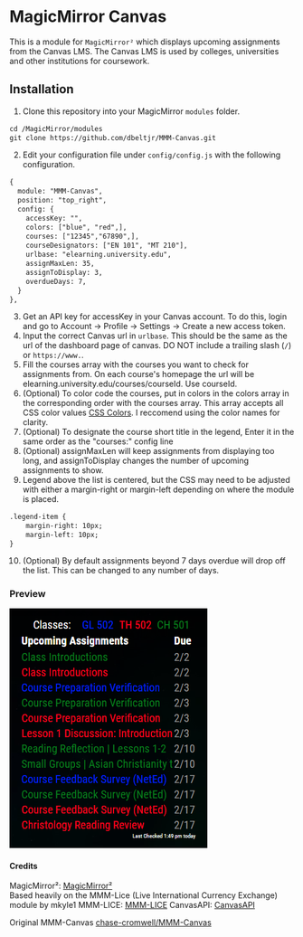 # MagicMirror Canvas
This is a module for `MagicMirror²` which displays upcoming assignments from the Canvas LMS. The Canvas LMS is used by colleges, universities and other institutions for coursework.

## Installation
1.  Clone this repository into your MagicMirror `modules` folder.
```
cd /MagicMirror/modules
git clone https://github.com/dbeltjr/MMM-Canvas.git
```
2.  Edit your configuration file under `config/config.js` with the following configuration.
```
{
  module: "MMM-Canvas",
  position: "top_right",
  config: {
    accessKey: "",
    colors: ["blue", "red",],
    courses: ["12345","67890",],
    courseDesignators: ["EN 101", "MT 210"],
    urlbase: "elearning.university.edu",
    assignMaxLen: 35,
    assignToDisplay: 3,
    overdueDays: 7,
  }
},
```
3. Get an API key for accessKey in your Canvas account. To do this, login and go to Account -> Profile -> Settings -> Create a new access token.
4. Input the correct Canvas url in `urlbase`. This should be the same as the url of the dashboard page of canvas. DO NOT include a trailing slash (`/`) or `https://www.`.
5. Fill the courses array with the courses you want to check for assignments from. On each course's homepage the url will be elearning.university.edu/courses/courseId. Use courseId.
6. (Optional) To color code the courses, put in colors in the colors array in the corresponding order with the courses array. This array accepts all CSS color values [CSS Colors](https://www.w3schools.com/colors/default.asp). I reccomend using the color names for clarity.
7. (Optional) To designate the course short title in the legend, Enter it in the same order as the "courses:" config line
8. (Optional) assignMaxLen will keep assignments from displaying too long, and assignToDisplay changes the number of upcoming assignments to show.
9. Legend above the list is centered, but the CSS may need to be adjusted with either a margin-right or margin-left depending on where the module is placed.
```
.legend-item {
    margin-right: 10px;
    margin-left: 10px;
}
```
10. (Optional) By default assignments beyond 7 days overdue will drop off the list. This can be changed to any number of days.
### Preview
![Screenshot](screenshot.png)



#### Credits
MagicMirror²:   [MagicMirror²](https://github.com/MichMich/MagicMirror)   
Based heavily on the MMM-Lice (Live International Currency Exchange) module by mkyle1
MMM-LICE:    [MMM-LICE](https://github.com/mykle1/MMM-LICE)
CanvasAPI:  [CanvasAPI](https://canvas.instructure.com/doc/api/index.html)

Original MMM-Canvas  [chase-cromwell/MMM-Canvas](https://github.com/chase-cromwell/MMM-Canvas)
